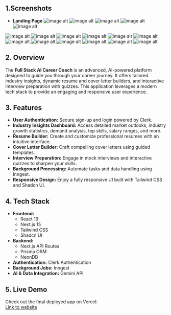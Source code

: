 ## 1.Screenshots

- **Landing Page**
![image alt](1.png)
![image alt](2.png)
![image alt](3.png)
![image alt](4.png)
![image alt](5.png)

![image alt](6.png)
![image alt](7.png)
![image alt](8.png)
![image alt](9.png)
![image alt](10.png)
![image alt](11.png)
![image alt](12.png)
![image alt](13.png)
![image alt](14.png)
![image alt](15.png)
![image alt](16.png)
![image alt](17.png)


## 2. Overview

The **Full Stack AI Career Coach** is an advanced, AI-powered platform designed to guide you through your career journey. It offers tailored industry insights, dynamic resume and cover letter builders, and interactive interview preparation with quizzes. This application leverages a modern tech stack to provide an engaging and responsive user experience.

## 3. Features

- **User Authentication:** Secure sign-up and login powered by Clerk.
- **Industry Insights Dashboard:** Access detailed market outlooks, industry growth statistics, demand analysis, top skills, salary ranges, and more.
- **Resume Builder:** Create and customize professional resumes with an intuitive interface.
- **Cover Letter Builder:** Craft compelling cover letters using guided templates.
- **Interview Preparation:** Engage in mock interviews and interactive quizzes to sharpen your skills.
- **Background Processing:** Automate tasks and data handling using Inngest.
- **Responsive Design:** Enjoy a fully responsive UI built with Tailwind CSS and Shadcn UI.

## 4. Tech Stack

- **Frontend:**
  - React 19
  - Next.js 15 
  - Tailwind CSS 
  - Shadcn UI 
- **Backend:**
  - Next.js API Routes
  - Prisma ORM
  - NeonDB
- **Authentication:** Clerk Authentication
- **Background Jobs:** Inngest
- **AI & Data Integration:** Gemini API

## 5. Live Demo

Check out the final deployed app on Vercel:  
[Link to website](https://ai-career-coach-nu-five.vercel.app/)



